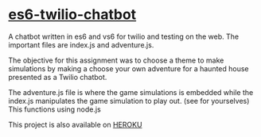 # <a href="https://github.com/CatherineOlej/es6-Adventure-ChatbotUI" target="_blank">es6-twilio-chatbot</a>

A chatbot written in es6 and vs6 for twilio and testing on the web. The important files are index.js and adventure.js.

The objective for this assignment was to choose a theme to make simulations by making a choose your own adventure for a haunted house presented as a Twilio chatbot. 

The adventure.js file is where the game simulations is embedded while the index.js manipulates the game simulation to play out. (see for yourselves) This functions using node.js

This project is also available on <a href="https://chatbot-adventure.herokuapp.com/" target="_blank">HEROKU</a> 



